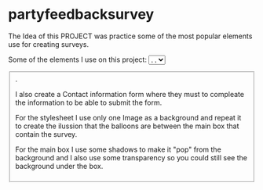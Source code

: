 # partyfeedbacksurvey

The Idea of this PROJECT was practice some of the most popular elements use for creating surveys.

Some of the elements I use on this project: <select>/<option>, <input type="radio">, <fieldset>.
 
 I also create a Contact information form where they must to compleate the information to be able to submit the form.
 
 For the stylesheet I use only one Image as a background and repeat it to create the ilussion that the balloons are between the main box that contain the survey.
 
 For the main box I use some shadows to make it "pop" from the background and I also use some transparency so you could still see the background under the box.
 


